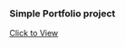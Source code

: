 ### Simple Portfolio project

[Click to View](https://drive.google.com/file/d/1I62FCt2-GUrAKQB42rDajMjGeYnGiiu-/view?usp=sharing)
